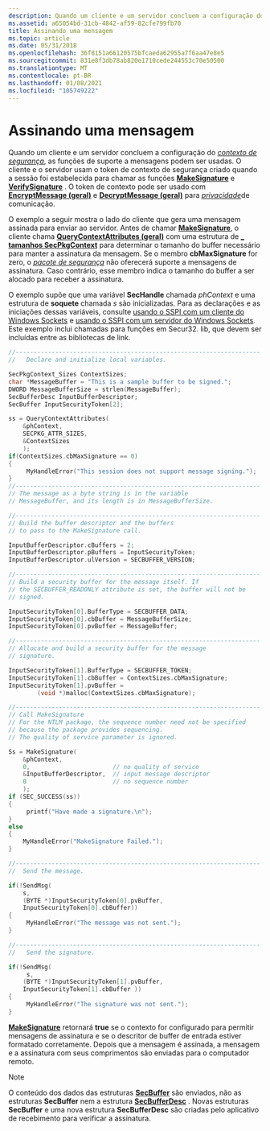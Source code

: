 ```yaml
---
description: Quando um cliente e um servidor concluem a configuração do contexto de segurança, as funções de suporte a mensagens podem ser usadas.
ms.assetid: a65054bd-31cb-4842-af59-82cfe799fb70
title: Assinando uma mensagem
ms.topic: article
ms.date: 05/31/2018
ms.openlocfilehash: 36f8151a66120575bfcaeda62955a7f6aa47e8e5
ms.sourcegitcommit: 831e8f3db78ab820e1710cede244553c70e50500
ms.translationtype: MT
ms.contentlocale: pt-BR
ms.lasthandoff: 01/08/2021
ms.locfileid: "105749222"
---
```

# <a name="signing-a-message"></a>Assinando uma mensagem

Quando um cliente e um servidor concluem a configuração do [*contexto de segurança*](../secgloss/s-gly.md), as funções de suporte a mensagens podem ser usadas. O cliente e o servidor usam o token de contexto de segurança criado quando a sessão foi estabelecida para chamar as funções [**MakeSignature**](/windows/desktop/api/Sspi/nf-sspi-makesignature) e [**VerifySignature**](/windows/desktop/api/Sspi/nf-sspi-verifysignature) . O token de contexto pode ser usado com [**EncryptMessage (geral)**](/windows/win32/api/sspi/nf-sspi-encryptmessage) e [**DecryptMessage (geral)**](/windows/win32/api/sspi/nf-sspi-decryptmessage) para [*privacidade*](../secgloss/p-gly.md)de comunicação.

O exemplo a seguir mostra o lado do cliente que gera uma mensagem assinada para enviar ao servidor. Antes de chamar [**MakeSignature**](/windows/desktop/api/Sspi/nf-sspi-makesignature), o cliente chama [**QueryContextAttributes (geral)**](/windows/win32/api/sspi/nf-sspi-querycontextattributesa) com uma estrutura de [**\_ tamanhos SecPkgContext**](/windows/desktop/api/Sspi/ns-sspi-secpkgcontext_sizes) para determinar o tamanho do buffer necessário para manter a assinatura da mensagem. Se o membro **cbMaxSignature** for zero, o [*pacote de segurança*](../secgloss/s-gly.md) não oferecerá suporte a mensagens de assinatura. Caso contrário, esse membro indica o tamanho do buffer a ser alocado para receber a assinatura.

O exemplo supõe que uma variável **SecHandle** chamada *phContext* e uma estrutura de **soquete** chamada *s* são inicializadas. Para as declarações e as iniciações dessas variáveis, consulte [usando o SSPI com um cliente do Windows Sockets](using-sspi-with-a-windows-sockets-client.md) e [usando o SSPI com um servidor do Windows Sockets](using-sspi-with-a-windows-sockets-server.md). Este exemplo inclui chamadas para funções em Secur32. lib, que devem ser incluídas entre as bibliotecas de link.


```C++
//--------------------------------------------------------------------
//   Declare and initialize local variables.

SecPkgContext_Sizes ContextSizes;
char *MessageBuffer = "This is a sample buffer to be signed.";
DWORD MessageBufferSize = strlen(MessageBuffer);
SecBufferDesc InputBufferDescriptor;
SecBuffer InputSecurityToken[2];

ss = QueryContextAttributes(
    &phContext,
    SECPKG_ATTR_SIZES,
    &ContextSizes
    );
if(ContextSizes.cbMaxSignature == 0)
{
     MyHandleError("This session does not support message signing.");
}
//--------------------------------------------------------------------
// The message as a byte string is in the variable 
// MessageBuffer, and its length is in MessageBufferSize. 

//--------------------------------------------------------------------
// Build the buffer descriptor and the buffers 
// to pass to the MakeSignature call.

InputBufferDescriptor.cBuffers = 2;
InputBufferDescriptor.pBuffers = InputSecurityToken;
InputBufferDescriptor.ulVersion = SECBUFFER_VERSION;

//--------------------------------------------------------------------
// Build a security buffer for the message itself. If 
// the SECBUFFER_READONLY attribute is set, the buffer will not be
// signed.

InputSecurityToken[0].BufferType = SECBUFFER_DATA;
InputSecurityToken[0].cbBuffer = MessageBufferSize;
InputSecurityToken[0].pvBuffer = MessageBuffer;

//--------------------------------------------------------------------
// Allocate and build a security buffer for the message
// signature.

InputSecurityToken[1].BufferType = SECBUFFER_TOKEN;
InputSecurityToken[1].cbBuffer = ContextSizes.cbMaxSignature;
InputSecurityToken[1].pvBuffer = 
        (void *)malloc(ContextSizes.cbMaxSignature);

//--------------------------------------------------------------------
// Call MakeSignature 
// For the NTLM package, the sequence number need not be specified 
// because the package provides sequencing.
// The quality of service parameter is ignored.

Ss = MakeSignature(
    &phContext,
    0,                       // no quality of service
    &InputBufferDescriptor,  // input message descriptor
    0                        // no sequence number
    );
if (SEC_SUCCESS(ss))
{
     printf("Have made a signature.\n");
}
else
{ 
    MyHandleError("MakeSignature Failed."); 
}

//--------------------------------------------------------------------
//  Send the message.

if(!SendMsg(
    s,
    (BYTE *)InputSecurityToken[0].pvBuffer,
    InputSecurityToken[0].cbBuffer))
{
     MyHandleError("The message was not sent.");
}

//--------------------------------------------------------------------
//   Send the signature.

if(!SendMsg(
     s,
    (BYTE *)InputSecurityToken[1].pvBuffer,
    InputSecurityToken[1].cbBuffer ))
{
     MyHandleError("The signature was not sent.");
}
```



[**MakeSignature**](/windows/desktop/api/Sspi/nf-sspi-makesignature) retornará **true** se o contexto for configurado para permitir mensagens de assinatura e se o descritor de buffer de entrada estiver formatado corretamente. Depois que a mensagem é assinada, a mensagem e a assinatura com seus comprimentos são enviadas para o computador remoto.

> [!Note]  
> O conteúdo dos dados das estruturas [**SecBuffer**](/windows/desktop/api/Sspi/ns-sspi-secbuffer) são enviados, não as estruturas **SecBuffer** nem a estrutura [**SecBufferDesc**](/windows/desktop/api/Sspi/ns-sspi-secbufferdesc) . Novas estruturas **SecBuffer** e uma nova estrutura **SecBufferDesc** são criadas pelo aplicativo de recebimento para verificar a assinatura.

 

 

 
